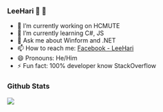 ### LeeHari :tada: :tada:

- 🔭 I’m currently working on HCMUTE
- 🌱 I’m currently learning C#, JS
- 💬 Ask me about Winform and .NET
- 📫 How to reach me: [Facebook - LeeHari](https://www.facebook.com/ngochai131)
- 😄 Pronouns: He/Him
- ⚡ Fun fact: 100% developer know StackOverflow

### Github Stats

<img src="https://github-readme-stats.vercel.app/api?username=theleehari&show_icons=true&theme=tokyonight" />
